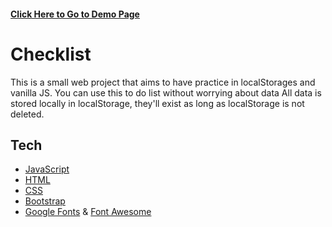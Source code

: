 #### [Click Here to Go to Demo Page](https://semihada.github.io/Checklist/)

# Checklist
This is a small web project that aims to have practice in localStorages and vanilla JS. 
You can use this to do list without worrying about data
All data is stored locally in localStorage, they'll exist as long as localStorage is not deleted.

## Tech
- [JavaScript](https://www.w3schools.com/js/)
- [HTML](https://www.w3schools.com/html/)
- [CSS](https://www.w3schools.com/css/)
- [Bootstrap](https://getbootstrap.com/)
- [Google Fonts](https://fonts.google.com/) & [Font Awesome](https://fontawesome.com/)
